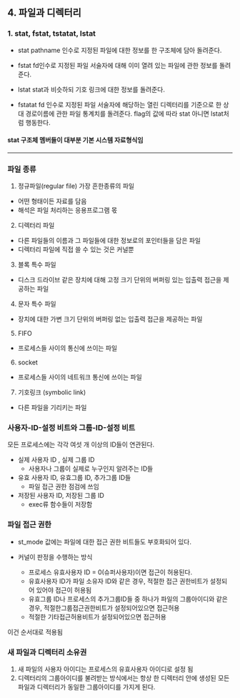 ## 4. 파일과 디렉터리


### 1. stat, fstat, tstatat, lstat

- stat 
pathname 인수로 지정된 파일에 대한 정보를 한 구조체에 담아 돌려준다.

- fstat
fd인수로 지정된 파일 서술자에 대해 이미 열려 있는 파일에 관한 정보를 돌려준다.

- lstat
stat과 비슷하되 기호 링크에 대한 정보를 돌려준다.

- fstatat
fd 인수로 지정된 파일 서술자에 해당하는 열린 디렉터리를 기준으로 한 상대 경로이름에 관한 파일 통계치를 돌려준다.
flag의 값에 따라 stat 아니면 lstat처럼 행동한다.


#### stat 구조체 멤버들이 대부분 기본 시스템 자료형식임

---

### 파일 종류 
1. 정규파일(regular file) 가장 흔한종류의 파일
  - 어떤 형태이든 자료를 담음
  - 해석은 파일 처리하는 응용프로그램 몫

2. 디렉터리 파일
  - 다른 파일들의 이름과 그 파일들에 대한 정보로의 포인터들을 담은 파일
  - 디렉터리 파일에 직접 쓸 수 있는 것은 커널뿐

3. 블록 특수 파일
  - 디스크 드라이브 같은 장치에 대해 고정 크기 단위의 버퍼링 있는 입출력 접근을 제공하는 파일
4. 문자 특수 파일
  - 장치에 대한 가변 크기 단위의 버퍼링 없는 입출력 접근을 제공하는 파일
5. FIFO 
  - 프로세스들 사이의 통신에 쓰이는 파일
6. socket
  - 프로세스들 사이의 네트워크 통신에 쓰이는 파일
7. 기호링크 (symbolic link)
  - 다른 파일을 기리키는 파일

### 사용자-ID-설정 비트와 그룹-ID-설정 비트
모든 프로세스에는 각각 여섯 개 이상의 ID들이 연관된다.

- 실제 사용자 ID , 실제 그룹 ID
  - 사용자나 그룹이 실제로 누구인지 알려주는 ID들
- 유효 사용자 ID, 유효그룹 ID, 추가그룹 ID들
  - 파일 접근 권한 점검에 쓰임
- 저장된 사용자 ID, 저장된 그룹 ID
  - exec류 함수들이 저장함

### 파일 접근 권한
- st_mode 값에는 파일에 대한 접근 권한 비트들도 부호화되어 있다.

- 커널이 판정을 수행하는 방식
  - 프로세스 유효사용자 ID = 0(슈퍼사용자)이면 접근이 허용된다.
  - 유효사용자 ID가 파일 소유자 ID와 같은 경우, 적절한 접근 권한비트가 설정되어 있어야 접근이 허용됨
  - 유효그룹 ID나 프로세스의 추가그룹ID들 중 하나가 파일의 그룹아이디와 같은 경우, 적절한그룹접근권한비트가 설정되어있으면 접근허용
  - 적절한 기타접근허용비트가 설정되어있으면 접근허용

이건 순서대로 적용됨


### 새 파일과 디렉터리 소유권
1. 새 파일의 사용자 아이디는 프로세스의 유효사용자 아이디로 설정 됨
2. 디렉터리의 그룹아이디를 불려받는 방식에서는 항상 한 디렉터리 안에 생성된 모든 파일과 디렉터리가 동일한 그룹아이디를 가지게 된다. 